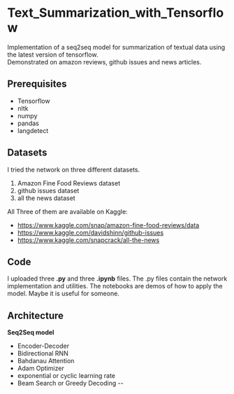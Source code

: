 # Text_Summarization_with_Tensorflow
Implementation of a seq2seq model for summarization of textual data using the latest version of tensorflow. \
Demonstrated on amazon reviews, github issues and news articles. 

## Prerequisites
- Tensorflow
- nltk
- numpy
- pandas 
- langdetect

## Datasets
I tried the network on three different datasets. 
1. Amazon Fine Food Reviews dataset
2. github issues dataset
3. all the news dataset

All Three of them are available on Kaggle:
- https://www.kaggle.com/snap/amazon-fine-food-reviews/data
- https://www.kaggle.com/davidshinn/github-issues
- https://www.kaggle.com/snapcrack/all-the-news

## Code 
I uploaded three **.py** and three **.ipynb** files. The .py files contain the network implementation and utilities. The notebooks are demos of how to apply the model. Maybe it is useful for someone.

## Architecture
**Seq2Seq model**
- Encoder-Decoder
- Bidirectional RNN
- Bahdanau Attention
- Adam Optimizer
- exponential or cyclic learning rate
- Beam Search or Greedy Decoding
--
